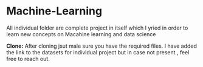 # Machine-Learning

All individual folder are complete project in itself which I yried in order to learn new concepts on Macahine learning and data science

**Clone:**
After cloning jsut male sure you have the required files. I have added the link to the datasets for individual project but in case not present , feel free to reach out.
